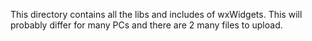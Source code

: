 This directory contains all the libs and includes of wxWidgets. This will probably differ for many PCs and there are 2 many files to upload.
